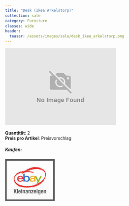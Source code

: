 ```yaml
---
title: "Desk (Ikea Arkelstorp)"
collection: sale
category: Furniture
classes: wide
header: 
  teaser: /assets/images/sale/desk_ikea_arkelstorp.png
---
```




<a href="">
  <img src="/assets/images/sale/desk_ikea_arkelstorp.png" alt="Desk (Ikea Arkelstorp)">
</a>

   **Quantit&#228;t**: 2  
   **Preis pro Artikel**: Preisvorschlag  


##### Kaufen:
<a href="">
  <img src="/assets/images/ebay.png" alt="Ebay Kleinanzeigen" style="border: 5px solid #555">
</a>

